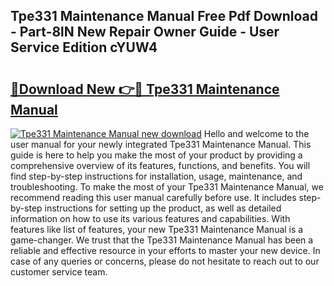 ## Tpe331 Maintenance Manual Free Pdf Download - Part-8lN New Repair Owner Guide - User Service Edition cYUW4

# <h2><a href="http://bc57130.oget.top/?id=Tpe331+Maintenance+Manual">🔗Download New 👉🔴 Tpe331 Maintenance Manual</a></h2>

[![Tpe331 Maintenance Manual new download](https://i.imgur.com/5g1atiW.png)](http://bc57130.oget.top/?id=Tpe331+Maintenance+Manual)
Hello and welcome to the user manual for your newly integrated Tpe331 Maintenance Manual. This guide is here to help you make the most of your product by providing a comprehensive overview of its features, functions, and benefits. You will find step-by-step instructions for installation, usage, maintenance, and troubleshooting. To make the most of your Tpe331 Maintenance Manual, we recommend reading this user manual carefully before use. It includes step-by-step instructions for setting up the product, as well as detailed information on how to use its various features and capabilities. With features like list of features, your new Tpe331 Maintenance Manual is a game-changer. We trust that the Tpe331 Maintenance Manual has been a reliable and effective resource in your efforts to master your new device. In case of any queries or concerns, please do not hesitate to reach out to our customer service team.
